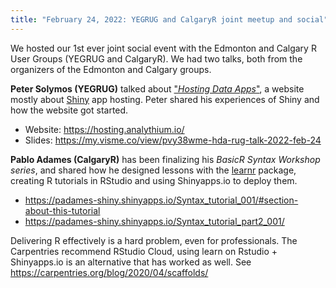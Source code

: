 ```yaml
---
title: "February 24, 2022: YEGRUG and CalgaryR joint meetup and social"
---
```


We hosted our 1st ever joint social event with the Edmonton and Calgary R User Groups (YEGRUG and CalgaryR). We had two talks, both from the organizers of the Edmonton and Calgary groups.

**Peter Solymos (YEGRUG)** talked about ["_Hosting Data Apps_"](https://hosting.analythium.io/), a website mostly about [Shiny](https://shiny.rstudio.com) app hosting. Peter shared his experiences of Shiny and how the website got started.

- Website: <https://hosting.analythium.io/>
- Slides: <https://my.visme.co/view/pvy38wme-hda-rug-talk-2022-feb-24>

**Pablo Adames (CalgaryR)** has been finalizing his _BasicR Syntax Workshop series_, and shared how he designed lessons with the [learnr](https://www.rstudio.com/blog/introducing-learnr/) package, creating R tutorials in RStudio and using Shinyapps.io to deploy them.

- <https://padames-shiny.shinyapps.io/Syntax_tutorial_001/#section-about-this-tutorial>
- <https://padames-shiny.shinyapps.io/Syntax_tutorial_part2_001/>

Delivering R effectively is a hard problem, even for professionals. The Carpentries recommend RStudio Cloud, using learn on Rstudio + Shinyapps.io is an alternative that has worked as well. See <https://carpentries.org/blog/2020/04/scaffolds/>
